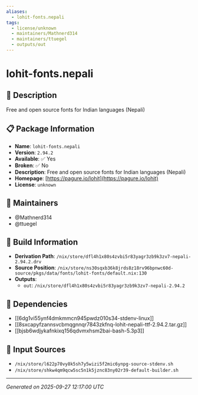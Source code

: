 ```yaml
---
aliases:
  - lohit-fonts.nepali
tags:
  - license/unknown
  - maintainers/Mathnerd314
  - maintainers/ttuegel
  - outputs/out
---
```


# lohit-fonts.nepali

## 📝 Description

Free and open source fonts for Indian languages (Nepali)

## 📋 Package Information

- **Name**: `lohit-fonts.nepali`
- **Version**: `2.94.2`
- **Available**: ✅ Yes
- **Broken**: ✅ No
- **Description**: Free and open source fonts for Indian languages (Nepali)
- **Homepage**: [https://pagure.io/lohit](https://pagure.io/lohit)
- **License**: `unknown`
## 👥 Maintainers

- @Mathnerd314
- @ttuegel


## 🔧 Build Information

- **Derivation Path**: `/nix/store/dfl4h1x80s4zvbi5r83yagr3zb9k3zv7-nepali-2.94.2.drv`
- **Source Position**: `/nix/store/ns30sqxb36k8jrds8z18rv96bpnwc60d-source/pkgs/data/fonts/lohit-fonts/default.nix:130`
- **Outputs**:
  - `out`:  `/nix/store/dfl4h1x80s4zvbi5r83yagr3zb9k3zv7-nepali-2.94.2`

## 🔗 Dependencies

- [[6dg1vi55ynf4dmkmmcn945pwdz010s34-stdenv-linux]]
- [[8sxcapyfzannsvcbmqgnnqr7843zkfnq-lohit-nepali-ttf-2.94.2.tar.gz]]
- [[bjsb6wdjykafnkixq156qdvmxhsm2bai-bash-5.3p3]]

## 📁 Input Sources

- `/nix/store/l622p70vy8k5sh7y5wizi5f2mic6ynpg-source-stdenv.sh`
- `/nix/store/shkw4qm9qcw5sc5n1k5jznc83ny02r39-default-builder.sh`

---
*Generated on 2025-09-27 12:17:00 UTC*
